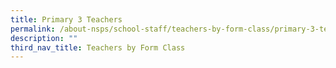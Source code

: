 ```yaml
---
title: Primary 3 Teachers
permalink: /about-nsps/school-staff/teachers-by-form-class/primary-3-teachers
description: ""
third_nav_title: Teachers by Form Class
---
```

